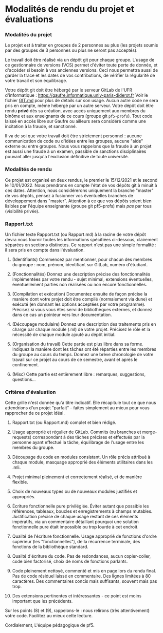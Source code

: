 Modalités de rendu du projet et évaluations
===========================================

### Modalités du projet ###

Le projet est à traiter en groupes de 2 personnes au plus (les
projets soumis par des groupes de 3 personnes ou plus ne seront pas
acceptés).

Le travail doit être réalisé via un dépôt git pour chaque groupe.
L'usage de ce gestionnaire de versions (VCS) permet d'éviter
toute perte de donnée, et d'accéder si besoin à vos anciennes
versions. Ceci nous permettra aussi de garder la trace et les dates
de vos contributions, de vérifier la régularité de votre travail et son
équilibrage.

Votre dépôt git doit être hébergé par le serveur GitLab de l'UFR d'informatique :
https://gaufre.informatique.univ-paris-diderot.fr
Voir le fichier [GIT.md](GIT.md) pour plus de détails sur son usage.
Aucun autre code ne sera pris en compte, même hébergé par un autre serveur.
Votre dépôt doit être rendu **privé** dès sa création, avec accès uniquement
aux membres du binôme et aux enseignants de ce cours (groupe git `pf5-profs`).
Tout code laissé en accès libre sur Gaufre ou ailleurs sera considéré
comme une incitation à la fraude, et sanctionné.

Il va de soi que votre travail doit être strictement personnel :
aucune communication de code ou d'idées entre les groupes,
aucune "aide" externe ou entre groupes. Nous vous rappelons
que la fraude à un projet est aussi une fraude à un examen, passible
de sanctions disciplinaires pouvant aller jusqu'a l'exclusion définitive
de toute université.

### Modalités de rendu ###

Ce projet est organisé en deux rendus, le premier le 15/12/2021 et le
second le 10/01/2022. Nous prendrons en compte l'état de vos dépôts
git à minuit à ces dates. Attention, nous considérerons uniquement
la branche "master" de vos dépôts, pensez à fusionner vos
éventuelles branches de développement dans "master".
Attention à ce que vos dépôts soient bien lisibles par l'équipe
enseignante (groupe git pf5-profs) mais *pas* par tous (visibilité privée). 

### Rapport.txt ###

Un fichier texte Rapport.txt (ou Rapport.md) à la racine de votre dépôt devra nous
fournir toutes les informations spécifiées ci-dessous, clairement
séparées en sections distinctes. Ce rapport n'est pas une simple
formalité : il sera pris en compte dans l'évaluation.

1. (Identifiants)
   Commencez par mentionner, pour chacun des membres du groupe :
   nom, prénom, identifiant sur GitLab, numéro d'étudiant.

2. (Fonctionnalités)
   Donnez une description précise des fonctionnalités implémentées
   par votre rendu - sujet minimal, extensions éventuelles,
   éventuellement parties non réalisées ou non encore fonctionnelles.

3. (Compilation et exécution)
   Documentez ensuite de façon précise la manière dont votre
   projet doit être compilé (normalement via dune) et exécuté (en donnant
   les options acceptées par votre programme). Précisez si vous vous êtes
   servi de bibliothèques externes, et donnez dans ce cas un pointeur
   vers leur documentation.

4. (Découpage modulaire)
   Donnez une description des traitements pris en charge par chaque
   module (.ml) de votre projet. Précisez le rôle et la nécessité
   de chaque module ajouté au dépôt initial.

5. (Organisation du travail)
   Cette partie est plus libre dans sa forme. Indiquez la manière
   dont les tâches ont été réparties entre les membres du groupe
   au cours du temps. Donnez une brève chronologie de votre travail
   sur ce projet au cours de ce semestre, avant et après le
   confinement.

6. (Misc)
   Cette partie est entièrement libre : remarques, suggestions,
   questions...


### Critères d'évaluation ###

Cette grille n'est donnée qu'a titre indicatif. Elle récapitule tout
ce que nous attendrions d'un projet "parfait" - faites simplement au
mieux pour vous rapprocher de ce projet idéal.

1. Rapport.txt (ou Rapport.md) complet et bien rédigé.

2. Usage approprié et régulier de GitLab. Commits (ou branches et
   merge-requests) correspondant à des tâches précises et effectués
   par la personne ayant effectué la tâche, équilibrage de l'usage
   entre les membres du groupe.

3. Découpage du code en modules consistant. Un rôle précis attribué
   à chaque module, masquage approprié des éléments utilitaires
   dans les .mli.

4. Projet minimal pleinement et correctement réalisé, et de manière
   flexible.

5. Choix de nouveaux types ou de nouveaux modules justifiés et
   appropriés.

6. Écriture fonctionnelle pure privilégiée. Éviter autant que possible
   les références, tableaux, boucles et enregistrements à champs mutables.
   Justification précise de chaque usage restant de ces éléments
   impératifs, via un commentaire détaillant pourquoi une solution
   fonctionnelle pure était impossible ou trop lourde à cet endroit.

7. Qualité de l'écriture fonctionnelle. Usage approprié de fonctions
   d'ordre supérieur (les "fonctionnelles"), de la récurrence terminale,
   des fonctions de la bibliothèque standard.

8. Qualité d'écriture du code. Pas de redondances, aucun copier-coller,
   code bien factorisé, choix de noms de fonctions parlants.

9. Code pleinement nettoyé, commenté et mis en page lors du rendu final.
   Pas de code résiduel laissé en commentaire. Des lignes limitées à 80
   caractères. Des commentaires concis mais suffisants, souvent mais pas
   trop.

10. Des extensions pertinentes et intéressantes - ce point est moins
    important que les précédents.

Sur les points (8) et (9), rappelons-le : nous relirons (très
attentivement) votre code. Facilitez au mieux cette lecture.

Cordialement,
L'équipe pédagogique de pf5.
